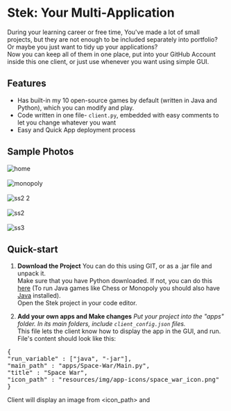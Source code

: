 # Stek: Your Multi-Application
During your learning career or free time, You've made a lot of small projects, but they are not enough to be included separately into portfolio?
Or maybe you just want to tidy up your applications?<br>
Now you can keep all of them in one place, put into your GitHub Account inside this one client, or just use whenever you want using simple GUI.
## Features
- Has built-in my 10 open-source games by default (written in Java and Python), which you can modify and play.
- Code written in one file- ```client.py```, embedded with easy comments to let you change whatever you want
- Easy and Quick App deployment process

## Sample Photos
![home](https://github.com/user-attachments/assets/0b39acd6-38c5-4f6d-a62d-c8f3fa3e68ed)
<br>
<br>
![monopoly](https://github.com/user-attachments/assets/196d84f0-472b-4806-9c00-00fa93811e41)
<br>
<br>
![ss2 2](https://github.com/user-attachments/assets/c2e51cd4-b562-4b12-aa6a-370bb85efc79)
<br>
<br>
![ss2](https://github.com/user-attachments/assets/b225c80b-0d8a-4cd8-accd-a9abf53bb7dd)
<br>
<br>
![ss3](https://github.com/user-attachments/assets/87f28305-781b-461b-8f2c-6df8f1b4f6a7)

## Quick-start

1. **Download the Project**
You can do this using GIT, or as a .jar file and unpack it.  
Make sure that you have Python downloaded. If not, you can do this [here](https://www.python.org/downloads/) (To run Java games like Chess or Monopoly you should also have [Java](https://www.oracle.com/java/technologies/downloads/) installed).  
Open the Stek project in your code editor.

2. **Add your own apps and Make changes**
*Put your project into the "apps" folder. In its main folders, include `client_config.json` files.*  
This file lets the client know how to display the app in the GUI, and run.  
File's content should look like this:

<pre>
{
"run_variable" : ["java", "-jar"],
"main_path" : "apps/Space-War/Main.py",
"title" : "Space War",
"icon_path" : "resources/img/app-icons/space_war_icon.png"
}
</pre>

Client will display an image from <icon_path> and <title> of your App. To run it, it is going to use the following commands in the OS's CLI: <run_variable...> <main_path>.  
If you would like to make any design changes, you can find the entire client code in `client.py`.

3. **Install requirements and Run**
Using CLI, go into the project folder and write `pip install -r requirements.txt`.  
Now, you can run the app using `python client.py`.  

And have fun! Including the client code with your own apps inside the "apps" folder, you can treat its code like your own.  
You're welcome!
